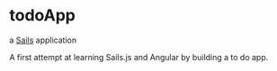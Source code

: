 # todoApp

a [Sails](http://sailsjs.org) application

A first attempt at learning Sails.js and Angular by building a to do app.
